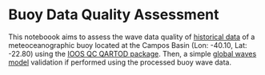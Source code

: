 # Buoy Data Quality Assessment

This noteboook aims to assess the wave data quality of [historical data](https://www.marinha.mil.br/chm/dados-do-pnboiaboias/boia-bacia-de-campos-bmo-br) of a meteoceanographic buoy located at the Campos Basin (Lon: -40.10, Lat: -22.80) using the [IOOS QC QARTOD package](https://ioos.github.io/ioos_qc/). Then, a simple  [global waves model](https://resources.marine.copernicus.eu/product-detail/GLOBAL_ANALYSIS_FORECAST_WAV_001_027/INFORMATION) validation if performed using the processed buoy wave data.
